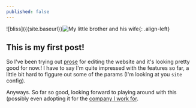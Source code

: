 ```yaml
---
published: false
---
```

![bliss]({{site.baseurl}}![My little brother and his wife]({{site.baseurl}}/assets/images/teraz1.jpg){: .align-left}



## This is my first post!

So I've been trying out [prose](http://prose.io) for editing the website and it's looking pretty good for now.! I have to say I'm quite impressed with the features so far, a little bit hard to figgure out some of the params (I'm looking at you `site` config).

Anyways. So far so good, looking forward to playing around with this (possibly even adopting it for the [company I work for](http://wetry.fun).

